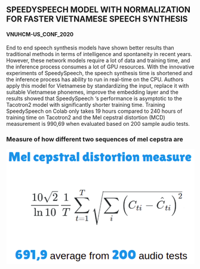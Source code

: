## SPEEDYSPEECH MODEL WITH NORMALIZATION FOR FASTER VIETNAMESE SPEECH SYNTHESIS

#### VNUHCM-US_CONF_2020

End to end speech synthesis models have shown better results than traditional methods in terms of intelligence and spontaneity in recent years. However, these network models require a lot of data and training time, and the inference process consumes a lot of GPU resources. With the innovative experiments of SpeedySpeech, the speech synthesis time is shortened and the inference process has ability to run in real-time on the CPU. Authors apply this model for Vietnamese by standardizing the input, replace it with suitable Vietnamese phonemes, improve the embedding layer and the results showed that SpeedySpeech ‘s performance is asymptotic to the Tacotron2 model with significantly shorter training time. Training SpeedySpeech on Colab only takes 19 hours compared to 240 hours of training time on Tacotron2 and the Mel cepstral distortion (MCD) measurement is 990,69 when evaluated based on 200 sample audio tests.

### Measure of how different two sequences of mel cepstra are

![Alt text](Result.png?raw=true)
